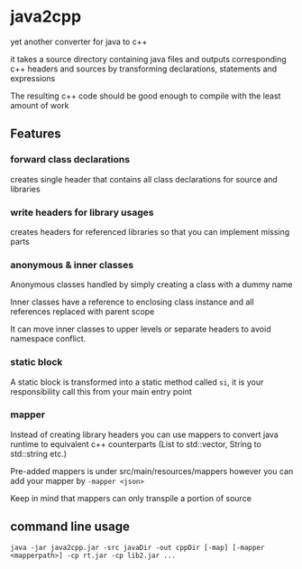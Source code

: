 # java2cpp

yet another converter for java to c++ 

it takes a source directory containing java files and outputs corresponding c++ headers and sources by transforming declarations, statements and expressions

The resulting c++ code should be good enough to compile with the least amount of work
## Features

### forward class declarations
creates single header that contains all class declarations for source and libraries 

### write headers for library usages
creates headers for referenced libraries so that you can implement missing parts

### anonymous & inner classes
Anonymous classes handled by simply creating a class with a dummy name

Inner classes have a reference to enclosing class instance and all references replaced with parent scope

It can move inner classes to upper levels or separate headers to avoid namespace conflict. 
### static block
A static block is transformed into a static method called ``si``, it is your responsibility call this from your main entry point

### mapper
Instead of creating library headers you can use mappers to convert java runtime to equivalent c++ counterparts (List to std::vector, String to std::string etc.)

Pre-added mappers is under src/main/resources/mappers however you can add your mapper by ``-mapper <json>``

Keep in mind that mappers can only transpile a portion of source
## command line usage
````
java -jar java2cpp.jar -src javaDir -out cppDir [-map] [-mapper <mapperpath>] -cp rt.jar -cp lib2.jar ...